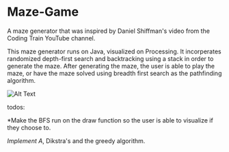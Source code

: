 # Maze-Game
A maze generator that was inspired by Daniel Shiffman's video from the Coding Train YouTube channel.

This maze generator runs on Java, visualized on Processing. It incorperates randomized depth-first search and backtracking using a stack in order to generate the maze. After generating the maze, the user is able to play the maze, or have the maze solved using breadth first search as the pathfinding algorithm.

![Alt Text](https://i.imgur.com/qak8wSJ.gif)


todos:

*Make the BFS run on the draw function so the user is able to visualize if they choose to.

*Implement A*, Dikstra's and the greedy algorithm.
